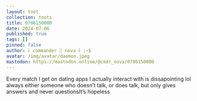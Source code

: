 ```yaml
---
layout: toot
collection: toots
title: 0706150000
date: 2024-07-06
published: true
tags: []
pinned: false
author: ⸸ commander ░ nova ⸸ :~$
avatar: /img/avatar/daemon.jpeg
mastodon: https://mastodon.online/@cmdr_nova/0706150000
---
```


Every match I get on dating apps I actually interact with is dissapointing lol always either someone who doesn’t talk, or does talk, but only gives answers and never questionsIt’s hopeless
